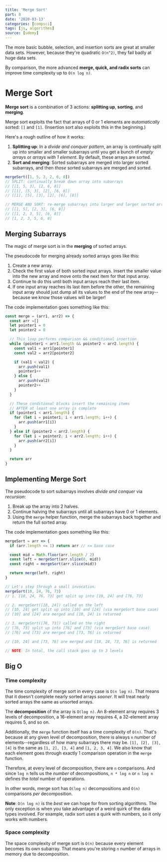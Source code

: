 ```yaml
---
title: 'Merge Sort'
part: 8
date: '2020-03-13'
categories: [compsci]
tags: [js, algorithms]
source: [udemy]
---
```


The more basic bubble, selection, and insertion sorts are great at smaller data sets. However, because they're quadratic `O(n^2)`, they fail badly at huge data sets.

By comparison, the more advanced **merge, quick, and radix sorts** can improve time complexity up to `O(n log n)`.

# Merge Sort

**Merge sort** is a combination of 3 actions: **splitting up**, **sorting**, and **merging**.

Merge sort exploits the fact that arrays of 0 or 1 elements are *automatically* sorted: `[]` and `[1]`. (Insertion sort also exploits this in the beginning.)

Here's a rough outline of how it works:

1. **Splitting up**: In a *divide and conquer pattern*, an array is continually split up into smaller and smaller subarrays until you get a bunch of *empty arrays* or *arrays with 1 element*. By default, these arrays are sorted.
2. **Sort and merging**: Sorted subarrays are merged into larger sorted subarrays, and then *those* sorted subarrays are merged and sorted.

```js
mergeSort([1, 5, 3, 2, 6, 8])
// SPLIT: continually break down array into subarrays
// [[1, 5, 3], [2, 6, 8]]
// [[1], [5, 3], [2], [6, 8]]
// [[1], [5], [3], [2], [6], [8]]

// MERGE AND SORT: re-merge subarrays into larger and larger sorted arrays
// [[1, 5], [2, 3], [6, 8]]
// [[1, 2, 3, 5], [6, 8]]
// [1, 2, 3, 5, 6, 8]
```

## Merging Subarrays

The magic of merge sort is in the **merging** of sorted arrays.

The pseudocode for merging already sorted arrays goes like this:

1. Create a new array.
2. Check the first value of both sorted input arrays. Insert the smaller value into the new array and move onto the next item for that input array.
3. Continue to do this until both input arrays reach their last item.
4. If one input array reaches its last item before the other, the remaining input array should just dump all its values to the end of the new array--because we know those values will be larger!

The code implementation goes something like this:

```js
const merge = (arr1, arr2) => {
  const arr =[]
  let pointer1 = 0
  let pointer2 = 0

  // This loop performs comparison && conditional insertion
  while (pointer1 < arr1.length && pointer2 < arr2.length) {
    const val1 = arr1[pointer1]
    const val2 = arr2[pointer2]

    if (val1 < val2) {
      arr.push(val1)
      pointer1++
    } else {
      arr.push(val2)
      pointer2++
    }
  }

  // These conditional blocks insert the remaining items
  // AFTER at least one array is complete
  if (pointer1 < arr1.length) {
    for (let i = pointer1; i < arr1.length; i++) {
      arr.push(arr1[i])
    }
  } else if (pointer2 < arr2.length) {
    for (let i = pointer2; i < arr2.length; i++) {
      arr.push(arr2[i])
    }
  }

  return arr
}
```

## Implementing Merge Sort

The pseudocode to sort subarrays involves *divide and conquer* via *recursion*:

1. Break up the array into 2 halves.
2. Continue halving the subarrays until all subarrays have 0 or 1 elements.
3. Using the `merge` helper function, merge the subarrays back together and return the full sorted array.

The code implementation goes something like this:

```js
mergeSort = arr => {
  if (arr.length <= 1) return arr // <= base case

  const mid = Math.floor(arr.length / 2)
  const left = mergeSort(arr.slice(0, mid))
  const right = mergeSort(arr.slice(mid))

  return merge(left, right)
}

// Let's step through a small invocation:
mergeSort(10, 24, 76, 73)
// 1. [10, 24, 76, 73] get split up into [10, 24] and [76, 73]

// 2. mergeSort([10, 24]) called on the left
// [10, 24] get split up into [10] and [24] (via mergeSort base case)
// [10] and [24] are merged and [10, 24] is returned

// 3. mergeSort([76, 73]) called on the right
// [76, 73] split up into [76] and [73] (via mergeSort base case)
// [76] and [73] are merged and [73, 76] is returned

// [10, 24] and [73, 76] are merged and [10, 24, 73, 76] is returned

// NOTE: In total, the call stack goes up to 3 levels
```

## Big O

### Time complexity

The time complexity of merge sort in every case is `O(n log n)`. That means that it doesn't complete nearly sorted arrays *sooner*. It will treat nearly sorted arrays the same as unsorted arrays.

The **decomposition** of the array is `O(log n)`. An 8-element array requires 3 levels of decomposition, a 16-element array requires 4, a 32-element array requires 5, and so on.

Additionally, the `merge` function itself has a time complexity of `O(n)`. That's because at any given level of decomposition, there is always `n` number of elements--regardless of how many subarrays there may be. `[1], [2], [3], [4]` is the same as `[1, 2], [3, 4]` and `[1, 2, 3, 4]`. We also know that each element goes through exactly 1 comparison operation in the `merge` function.

Therefore, at every level of decomposition, there are `n` comparisons. And since `log n` tells us the *number* of decompositions, `n * log n` or `n log n` defines the *total* number of operations.

In other words, merge sort has `O(log n)` decompositions and `O(n)` comparisons *per* decomposition.

**Note**: `O(n log n)` is the *best* we can hope for from sorting algorithms. The only exception is when you take advantage of a weird quirk of the data types involved. For example, radix sort uses a quirk with numbers, so it only works with numbers.

### Space complexity

The space complexity of merge sort is `O(n)` because every element becomes its own subarray. That means you're storing `n` number of arrays in memory due to decomposition.